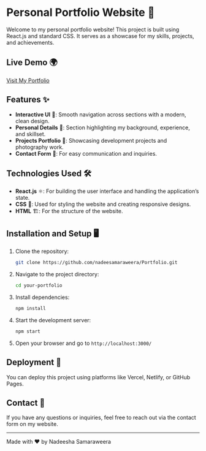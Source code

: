 # Personal Portfolio Website 🚀

Welcome to my personal portfolio website! This project is built using React.js and standard CSS. It serves as a showcase for my skills, projects, and achievements.

## Live Demo 🌍
[Visit My Portfolio](https://nadeesamaraweera.netlify.app/)

## Features ✨
- **Interactive UI** 🎨: Smooth navigation across sections with a modern, clean design.
- **Personal Details** 👤: Section highlighting my background, experience, and skillset.
- **Projects Portfolio** 📂: Showcasing development projects and photography work.
- **Contact Form** 📧: For easy communication and inquiries.

## Technologies Used 🛠️
- **React.js** ⚛️: For building the user interface and handling the application’s state.
- **CSS** 🎨: Used for styling the website and creating responsive designs.
- **HTML** 🏗️: For the structure of the website.

## Installation and Setup 🖥️
1. Clone the repository:
   ```bash
   git clone https://github.com/nadeesamaraweera/Portfolio.git
   ```
2. Navigate to the project directory:
   ```bash
   cd your-portfolio
   ```
3. Install dependencies:
   ```bash
   npm install
   ```
4. Start the development server:
   ```bash
   npm start
   ```
5. Open your browser and go to `http://localhost:3000/`

## Deployment 🚀
You can deploy this project using platforms like Vercel, Netlify, or GitHub Pages.

## Contact 📩
If you have any questions or inquiries, feel free to reach out via the contact form on my website.

---
Made with ❤️ by Nadeesha Samaraweera

